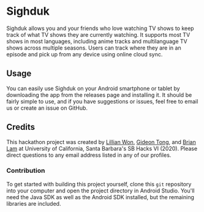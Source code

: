 # Sighduk

Sighduk allows you and your friends who love watching TV shows to keep track of what TV shows they are currently watching. It supports most TV shows in most languages, including anime tracks and multilanguage TV shows across multiple seasons. Users can track where they are in an episode and pick up from any device using online cloud sync.

## Usage

You can easily use Sighduk on your Android smartphone or tablet by downloading the app from the releases page and installing it. It should be fairly simple to use, and if you have suggestions or issues, feel free to email us or create an issue on GitHub.

## Credits

This hackathon project was created by [Lillian Won](https://www.github.com/lilwon), [Gideon Tong](https://www.github.com/gideontong), and [Brian Lam](https://www.github.com/Brooseidon) at University of California, Santa Barbara's SB Hacks VI (2020). Please direct questions to any email address listed in any of our profiles.

### Contribution

To get started with building this project yourself, clone this `git` repository into your computer and open the project directory in Android Studio. You'll need the Java SDK as well as the Android SDK installed, but the remaining libraries are included.

